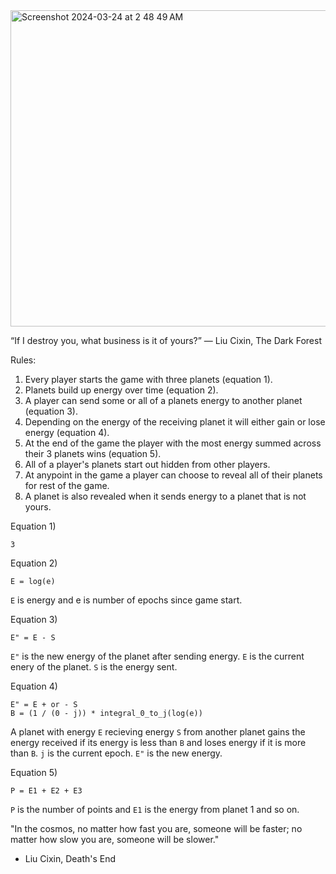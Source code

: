 <img width="506" alt="Screenshot 2024-03-24 at 2 48 49 AM" src="https://github.com/thetechnocrat-dev/darkforestframe/assets/9427089/8ce5c1e3-6128-4e9b-b9e7-0320ee092ffa">

“If I destroy you, what business is it of yours?”
― Liu Cixin, The Dark Forest

Rules:
1) Every player starts the game with three planets (equation 1).
2) Planets build up energy over time (equation 2).
3) A player can send some or all of a planets energy to another planet (equation 3).
4) Depending on the energy of the receiving planet it will either gain or lose energy (equation 4).
5) At the end of the game the player with the most energy summed across their 3 planets wins (equation 5).
6) All of a player's planets start out hidden from other players.
7) At anypoint in the game a player can choose to reveal all of their planets for rest of the game.
8) A planet is also revealed when it sends energy to a planet that is not yours.

Equation 1)
```
3
```

Equation 2) 
```
E = log(e)
```
`E` is energy and e is number of epochs since game start.

Equation 3)
```
E" = E - S 
```
`E"` is the new energy of the planet after sending energy.
`E` is the current enery of the planet.
`S` is the energy sent.

Equation 4)
```
E" = E + or - S
B = (1 / (0 - j)) * integral_0_to_j(log(e))
```
A planet with energy `E` recieving energy `S` from another planet gains the energy received if its energy is less than `B` and loses energy if it is more than `B`.
`j` is the current epoch.
`E"` is the new energy.

Equation 5)
```
P = E1 + E2 + E3
```
`P` is the number of points and `E1` is the energy from planet 1 and so on.

"In the cosmos, no matter how fast you are, someone will be faster; no matter how slow you are, someone will be slower."
- Liu Cixin, Death's End

